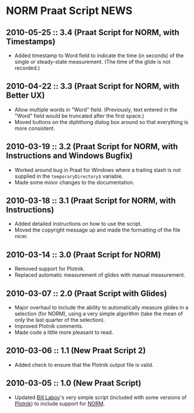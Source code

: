 NORM Praat Script NEWS
======================

2010-05-25 :: 3.4 (Praat Script for NORM, with Timestamps)
-----------------

* Added timestamp to Word field to indicate the time (in seconds) of the single or steady-state measurement. (The time of the glide is not recorded.)

2010-04-22 :: 3.3 (Praat Script for NORM, with Better UX)
-----------------

* Allow multiple words in "Word" field. (Previously, text entered in the "Word" field would be truncated after the first space.)
* Moved buttons on the diphthong dialog box around so that everything is more consistent.

2010-03-19 :: 3.2 (Praat Script for NORM, with Instructions and Windows Bugfix)
-----------------

* Worked around bug in Praat for Windows where a trailing slash is not supplied in the `temporaryDirectory$` variable.
* Made some minor changes to the documentation.

2010-03-18 :: 3.1 (Praat Script for NORM, with Instructions)
-----------------

* Added detailed instructions on how to use the script.
* Moved the copyright message up and made the formatting of the file nicer.

2010-03-14 :: 3.0 (Praat Script for NORM)
-----------------

* Removed support for Plotnik.
* Replaced automatic measurement of glides with manual measurement.

2010-03-07 :: 2.0 (Praat Script with Glides)
-----------------

* Major overhaul to include the ability to automatically measure glides in a selection (for NORM), using a very simple algorithm (take the mean of only the last quarter of the selection).
* Improved Plotnik comments.
* Made code a little more pleasant to read.

2010-03-06 :: 1.1 (New Praat Script 2)
-----------------

* Added check to ensure that the Plotnik output file is valid.

2010-03-05 :: 1.0 (New Praat Script)
-----------------

* Updated [Bill Labov](http://www.ling.upenn.edu/~wlabov/)'s very simple script (included with some versions of [Plotnik](http://www.ling.upenn.edu/~wlabov/Plotnik.html)) to include support for [NORM](http://ncslaap.lib.ncsu.edu/tools/norm/).
